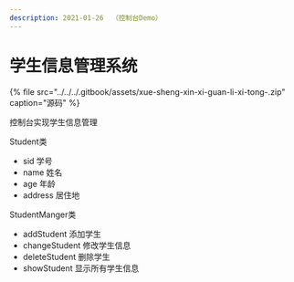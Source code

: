 ```yaml
---
description: 2021-01-26  （控制台Demo）
---
```


# 学生信息管理系统

{% file src="../../../.gitbook/assets/xue-sheng-xin-xi-guan-li-xi-tong-.zip" caption="源码" %}

控制台实现学生信息管理

Student类

* sid 学号
* name 姓名
* age 年龄
* address 居住地

StudentManger类

* addStudent 添加学生
* changeStudent 修改学生信息
* deleteStudent 删除学生
* showStudent 显示所有学生信息

